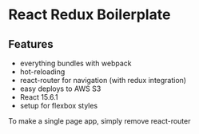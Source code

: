 # React Redux Boilerplate

## Features
- everything bundles with webpack
- hot-reloading
- react-router for navigation (with redux integration)
- easy deploys to AWS S3
- React 15.6.1
- setup for flexbox styles

To make a single page app, simply remove react-router